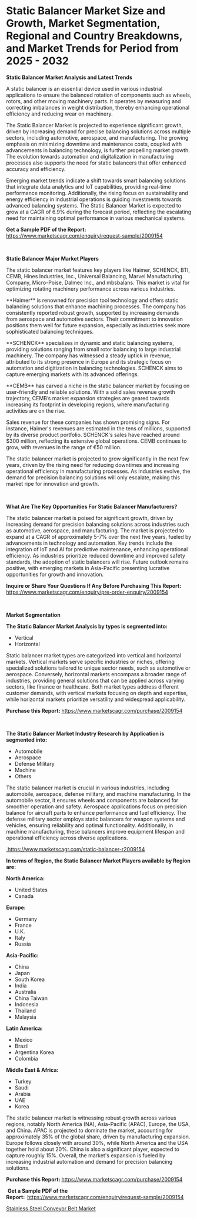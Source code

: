 <p><h1>Static Balancer Market Size and Growth, Market Segmentation, Regional and Country Breakdowns, and Market Trends for Period from 2025 -  2032</h1></p><p><strong>Static Balancer Market Analysis and Latest Trends</strong></p>
<p><p>A static balancer is an essential device used in various industrial applications to ensure the balanced rotation of components such as wheels, rotors, and other moving machinery parts. It operates by measuring and correcting imbalances in weight distribution, thereby enhancing operational efficiency and reducing wear on machinery. </p><p>The Static Balancer Market is projected to experience significant growth, driven by increasing demand for precise balancing solutions across multiple sectors, including automotive, aerospace, and manufacturing. The growing emphasis on minimizing downtime and maintenance costs, coupled with advancements in balancing technology, is further propelling market growth. The evolution towards automation and digitalization in manufacturing processes also supports the need for static balancers that offer enhanced accuracy and efficiency.</p><p>Emerging market trends indicate a shift towards smart balancing solutions that integrate data analytics and IoT capabilities, providing real-time performance monitoring. Additionally, the rising focus on sustainability and energy efficiency in industrial operations is guiding investments towards advanced balancing systems. The Static Balancer Market is expected to grow at a CAGR of 6.9% during the forecast period, reflecting the escalating need for maintaining optimal performance in various mechanical systems.</p></p>
<p><strong>Get a Sample PDF of the Report:&nbsp;</strong> <a href="https://www.marketscagr.com/enquiry/request-sample/2009154?utm_campaign=2319&utm_medium=2&utm_source=Github&utm_content=ia&utm_term=20022025&utm_id=static-balancer">https://www.marketscagr.com/enquiry/request-sample/2009154</a></p>
<p>&nbsp;</p>
<p><strong>Static Balancer Major Market Players</strong></p>
<p><p>The static balancer market features key players like Haimer, SCHENCK, BTI, CEMB, Hines Industries, Inc., Universal Balancing, Marvel Manufacturing Company, Micro-Poise, Dalmec Inc., and mbsbalans. This market is vital for optimizing rotating machinery performance across various industries.</p><p>**Haimer** is renowned for precision tool technology and offers static balancing solutions that enhance machining processes. The company has consistently reported robust growth, supported by increasing demands from aerospace and automotive sectors. Their commitment to innovation positions them well for future expansion, especially as industries seek more sophisticated balancing techniques.</p><p>**SCHENCK** specializes in dynamic and static balancing systems, providing solutions ranging from small rotor balancing to large industrial machinery. The company has witnessed a steady uptick in revenue, attributed to its strong presence in Europe and its strategic focus on automation and digitization in balancing technologies. SCHENCK aims to capture emerging markets with its advanced offerings.</p><p>**CEMB** has carved a niche in the static balancer market by focusing on user-friendly and reliable solutions. With a solid sales revenue growth trajectory, CEMB’s market expansion strategies are geared towards increasing its footprint in developing regions, where manufacturing activities are on the rise.</p><p>Sales revenue for these companies has shown promising signs. For instance, Haimer's revenues are estimated in the tens of millions, supported by its diverse product portfolio. SCHENCK's sales have reached around $300 million, reflecting its extensive global operations. CEMB continues to grow, with revenues in the range of €50 million.</p><p>The static balancer market is projected to grow significantly in the next few years, driven by the rising need for reducing downtimes and increasing operational efficiency in manufacturing processes. As industries evolve, the demand for precision balancing solutions will only escalate, making this market ripe for innovation and growth.</p></p>
<p>&nbsp;</p>
<p><strong>What Are The Key Opportunities For Static Balancer Manufacturers?</strong></p>
<p><p>The static balancer market is poised for significant growth, driven by increasing demand for precision balancing solutions across industries such as automotive, aerospace, and manufacturing. The market is projected to expand at a CAGR of approximately 5-7% over the next five years, fueled by advancements in technology and automation. Key trends include the integration of IoT and AI for predictive maintenance, enhancing operational efficiency. As industries prioritize reduced downtime and improved safety standards, the adoption of static balancers will rise. Future outlook remains positive, with emerging markets in Asia-Pacific presenting lucrative opportunities for growth and innovation.</p></p>
<p><strong>Inquire or Share Your Questions If Any Before Purchasing This Report:</strong> <a href="https://www.marketscagr.com/enquiry/pre-order-enquiry/2009154?utm_campaign=2319&utm_medium=2&utm_source=Github&utm_content=ia&utm_term=20022025&utm_id=static-balancer">https://www.marketscagr.com/enquiry/pre-order-enquiry/2009154</a></p>
<p>&nbsp;</p>
<p><strong>Market Segmentation</strong></p>
<p><strong>The Static Balancer Market Analysis by types is segmented into:</strong></p>
<p><ul><li>Vertical</li><li>Horizontal</li></ul></p>
<p><p>Static balancer market types are categorized into vertical and horizontal markets. Vertical markets serve specific industries or niches, offering specialized solutions tailored to unique sector needs, such as automotive or aerospace. Conversely, horizontal markets encompass a broader range of industries, providing general solutions that can be applied across varying sectors, like finance or healthcare. Both market types address different customer demands, with vertical markets focusing on depth and expertise, while horizontal markets prioritize versatility and widespread applicability.</p></p>
<p><strong>Purchase this Report:&nbsp;</strong><a href="https://www.marketscagr.com/purchase/2009154?utm_campaign=2319&utm_medium=2&utm_source=Github&utm_content=ia&utm_term=20022025&utm_id=static-balancer">https://www.marketscagr.com/purchase/2009154</a></p>
<p>&nbsp;</p>
<p><strong>The Static Balancer Market Industry Research by Application is segmented into:</strong></p>
<p><ul><li>Automobile</li><li>Aerospace</li><li>Defense Military</li><li>Machine</li><li>Others</li></ul></p>
<p><p>The static balancer market is crucial in various industries, including automobile, aerospace, defense military, and machine manufacturing. In the automobile sector, it ensures wheels and components are balanced for smoother operation and safety. Aerospace applications focus on precision balance for aircraft parts to enhance performance and fuel efficiency. The defense military sector employs static balancers for weapon systems and vehicles, ensuring reliability and optimal functionality. Additionally, in machine manufacturing, these balancers improve equipment lifespan and operational efficiency across diverse applications.</p></p>
<p><a href="https://www.marketscagr.com/static-balancer-r2009154?utm_campaign=2319&utm_medium=2&utm_source=Github&utm_content=ia&utm_term=20022025&utm_id=static-balancer">&nbsp;https://www.marketscagr.com/static-balancer-r2009154</a></p>
<p><strong>In terms of Region, the Static Balancer Market Players available by Region are:</strong></p>
<p>
    <p> <strong> North America: </strong>
        <ul>
            <li>United States</li>
            <li>Canada</li>
        </ul>
        </p> 
    <p> <strong> Europe: </strong>
        <ul>
            <li>Germany</li>
            <li>France</li>
            <li>U.K.</li>
            <li>Italy</li>
            <li>Russia</li>
        </ul>
        </p> 
    <p> <strong> Asia-Pacific: </strong>
        <ul>
            <li>China</li>
            <li>Japan</li>
            <li>South Korea</li>
            <li>India</li>
            <li>Australia</li>
            <li>China Taiwan</li>
            <li>Indonesia</li>
            <li>Thailand</li>
            <li>Malaysia</li>
        </ul>
        </p> 
    <p> <strong> Latin America: </strong>
        <ul>
            <li>Mexico</li>
            <li>Brazil</li>
            <li>Argentina Korea</li>
            <li>Colombia</li>
        </ul>
        </p> 
    <p> <strong> Middle East & Africa: </strong>
        <ul>
            <li>Turkey</li>
            <li>Saudi</li>
            <li>Arabia</li>
            <li>UAE</li>
            <li>Korea</li>
        </ul>
    </p>
    </p>
<p><p>The static balancer market is witnessing robust growth across various regions, notably North America (NA), Asia-Pacific (APAC), Europe, the USA, and China. APAC is projected to dominate the market, accounting for approximately 35% of the global share, driven by manufacturing expansion. Europe follows closely with around 30%, while North America and the USA together hold about 20%. China is also a significant player, expected to capture roughly 15%. Overall, the market's expansion is fueled by increasing industrial automation and demand for precision balancing solutions.</p></p>
<p><strong>Purchase this Report: </strong><a href="https://www.marketscagr.com/purchase/2009154?utm_campaign=2319&utm_medium=2&utm_source=Github&utm_content=ia&utm_term=20022025&utm_id=static-balancer">https://www.marketscagr.com/purchase/2009154</a></p>
<p>&nbsp;<strong>Get a Sample PDF of the Report:&nbsp;&nbsp;</strong><a href="https://www.marketscagr.com/enquiry/request-sample/2009154?utm_campaign=2319&utm_medium=2&utm_source=Github&utm_content=ia&utm_term=20022025&utm_id=static-balancer">https://www.marketscagr.com/enquiry/request-sample/2009154</a></p>
<p><strong></strong></p>
<p><p><a href="https://github.com/tambraunrue691969/Market-Research-Report-List-1/blob/main/stainless-steel-conveyor-belt-market.md?utm_campaign=2319&utm_medium=2&utm_source=Github&utm_content=ia&utm_term=20022025&utm_id=static-balancer">Stainless Steel Conveyor Belt Market</a></p></p>